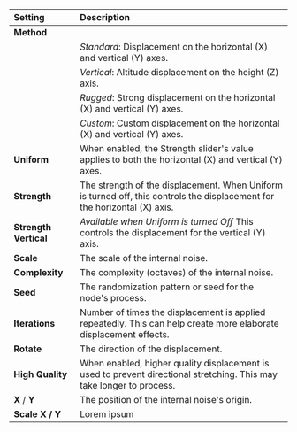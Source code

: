 | Setting               | Description                                                                                                               |
| :-------------------- | :------------------------------------------------------------------------------------------------------------------------ |
| **Method**            |
|                       | *Standard*: Displacement on the horizontal (X) and vertical (Y) axes.                                                    |
|                       | *Vertical*: Altitude displacement on the height (Z) axis.                                                                |
|                       | *Rugged*: Strong displacement on the horizontal (X) and vertical (Y) axes.                                               |
|                       | *Custom*: Custom displacement on the horizontal (X) and vertical (Y) axes.                                               |
| **Uniform**           | When enabled, the Strength slider's value applies to both the horizontal (X) and vertical (Y) axes.                       |
| **Strength**          | The strength of the displacement. When Uniform is turned off, this controls the displacement for the horizontal (X) axis. |
| **Strength Vertical** | *Available when Uniform is turned Off*  This controls the displacement for the vertical (Y) axis.                         |
| **Scale**             | The scale of the internal noise.                                                                                          |
| **Complexity**        | The complexity (octaves) of the internal noise.                                                                           |
| **Seed**              | The randomization pattern or seed for the node's process.                                                                 |
| **Iterations**        | Number of times the displacement is applied repeatedly. This can help create more elaborate displacement effects.         |
| **Rotate**            | The direction of the displacement.                                                                                        |
| **High Quality**      | When enabled, higher quality displacement is used to prevent directional stretching. This may take longer to process.     |
| **X** / **Y**         | The position of the internal noise's origin.                                                                              |
| **Scale X / Y** | Lorem ipsum |